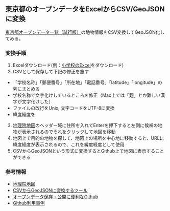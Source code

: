 ## 東京都のオープンデータをExcelからCSV/GeoJSONに変換

[東京都オープンデータ一覧（試行版）](http://www.metro.tokyo.jp/SUB/OPENDATA/index.htm)の地物情報をCSV変換してGeoJSON化してみる。

### 変換手順
1. Excelダウンロード(例：[小学校のExcel](http://www.seikatubunka.metro.tokyo.jp/shigaku/syoutyuukou/meibo/27.4.1elementary.xls)をダウンロード)
2. CSVとして保存して下記の修正を施す
- 「学校名称」「郵便番号」「所在地」「電話番号」「latitude」「longitude」の列にまとめる
- 学校名称で文字化けしているところを修正（Mac上では「麹」とか難しい漢字が文字化けした）
- ファイルの改行をUnix, 文字コードをUTF-8に変換
- 緯度経度を
3. [地理院地図](http://maps.gsi.go.jp)のヘッダー域に住所を入れてEnterを押下すると左側に候補の地物が表示されるのでそれをクリックして地図を移動
4. 地図上で目的の地物を探して、地図上の場所を中心地に移動すると、URLに緯度経度が表示されるので、これを緯度経度として使用
5. CSVからGeoJSONという形式に変換するとGithub上で地図に表示することができる

### 参考情報
- [地理院地図](http://maps.gsi.go.jp)
- [CSVからGeoJSONに変換するツール](http://csv.togeojson.com)
- [オープンデータ保存・公開に便利なGithub](https://speakerdeck.com/benbalter/government-open-source-zheng-fu-yazi-zhi-ti-falseopunsosuhuo-yong)
- [Github利用事例](http://wakayama.keizai.biz/headline/334)
